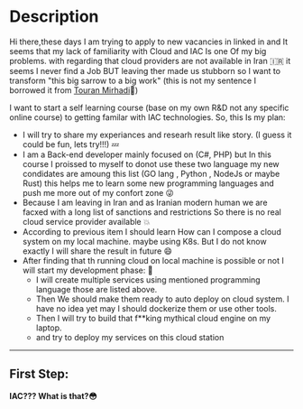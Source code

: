 # Description
Hi there,these days I am trying to apply to new vacancies in linked in and It seems that my lack of familiarity with Cloud and IAC Is one Of my big problems. with regarding that cloud providers are not available in Iran 🇮🇷
it seems I never find a Job BUT leaving ther made us stubborn so I want to transform "this big sarrow to a big work" (this is not my sentence I borrowed it from [Touran Mirhadi](https://en.wikipedia.org/wiki/Touran_Mirhadi)🌹)

I want to start a self learning course (base on my own R&D not any specific online course) to getting familar with IAC technologies. So, this Is my plan:
- I will try to share my experiances and researh result like story. (I guess it could be fun, lets try!!!) 💤
- I am a Back-end developer  mainly focused on (C#, PHP) but In this course I proissed to myself to donot use these two language my new condidates are amoung this
 list (GO lang , Python , NodeJs or maybe Rust) this helps me to learn some new programming languages and push me more out of my confort zone 😜
- Because I am leaving in Iran and as Iranian modern human we are facxed with a long list of sanctions and restrictions So there is no real cloud service provider available 💥
- According to previous item I should learn How can I compose a cloud system on my local machine. maybe using K8s. But I do not know exactly I will share the result in future 😄
- After finding that th running cloud on local machine is possible or not I will start my development phase: 🎉
    - I will create multiple services using mentioned programming language those are listed above.
    - Then We should make them ready to auto deploy on cloud system. I have no idea yet may I should dockerize them or use other tools.
    - Then I will try to build that f**king mythical cloud engine on my laptop. 
    - and try to deploy my services on this cloud station

-----
## First Step:
**IAC??? What is that?😳**
